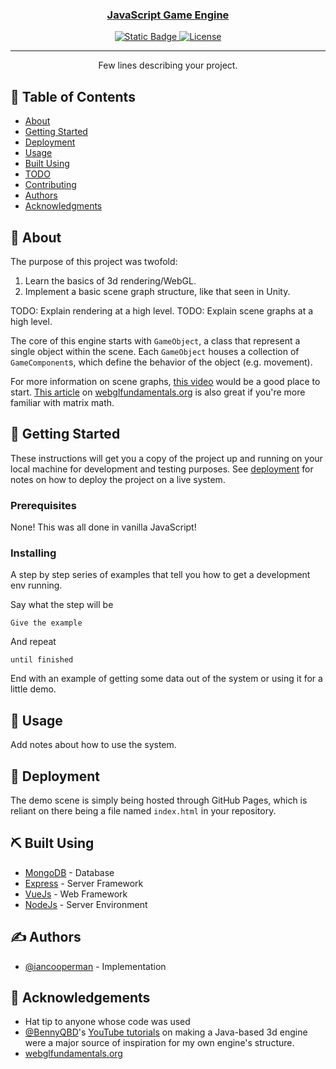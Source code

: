 <p align="center">
  <a href="" rel="noopener">
</p>

<h3 align="center">JavaScript Game Engine</h3>

<div align="center">

  ![Static Badge](https://img.shields.io/badge/status-inactive-green)
  [![License](https://img.shields.io/badge/license-MIT-blue.svg)](/LICENSE)

</div>

---

<p align="center"> Few lines describing your project.
    <br> 
</p>

## 📝 Table of Contents
- [About](#about)
- [Getting Started](#getting_started)
- [Deployment](#deployment)
- [Usage](#usage)
- [Built Using](#built_using)
- [TODO](../TODO.md)
- [Contributing](../CONTRIBUTING.md)
- [Authors](#authors)
- [Acknowledgments](#acknowledgement)

## 🧐 About <a name = "about"></a>
The purpose of this project was twofold:
1. Learn the basics of 3d rendering/WebGL.
2. Implement a basic scene graph structure, like that seen in Unity.

TODO: Explain rendering at a high level.
TODO: Explain scene graphs at a high level.

The core of this engine starts with `GameObject`, a class that represent a single object within the scene. Each `GameObject` houses a collection of `GameComponent`s, which define the behavior of the object (e.g. movement).

For more information on scene graphs, [this video](https://www.youtube.com/watch?v=rXoGR5pobG4) would be a good place to start. [This article](https://webglfundamentals.org/webgl/lessons/webgl-scene-graph.html) on [webglfundamentals.org](https://webglfundamentals.org) is also great if you're more familiar with matrix math.

## 🏁 Getting Started <a name = "getting_started"></a>
These instructions will get you a copy of the project up and running on your local machine for development and testing purposes. See [deployment](#deployment) for notes on how to deploy the project on a live system.

### Prerequisites
None! This was all done in vanilla JavaScript!

### Installing
A step by step series of examples that tell you how to get a development env running.

Say what the step will be

```
Give the example
```

And repeat

```
until finished
```

End with an example of getting some data out of the system or using it for a little demo.

## 🎈 Usage <a name="usage"></a>
Add notes about how to use the system.

## 🚀 Deployment <a name = "deployment"></a>
The demo scene is simply being hosted through GitHub Pages, which is reliant on there being a file named `index.html` in your repository.

## ⛏️ Built Using <a name = "built_using"></a>
- [MongoDB](https://www.mongodb.com/) - Database
- [Express](https://expressjs.com/) - Server Framework
- [VueJs](https://vuejs.org/) - Web Framework
- [NodeJs](https://nodejs.org/en/) - Server Environment

## ✍️ Authors <a name = "authors"></a>
- [@iancooperman](https://github.com/iancooperman) - Implementation

## 🎉 Acknowledgements <a name = "acknowledgement"></a>
- Hat tip to anyone whose code was used
- [@BennyQBD](https://github.com/BennyQBD)'s [YouTube tutorials](https://youtu.be/L19dBX53M5M?list=PLEETnX-uPtBXP_B2yupUKlflXBznWIlL5) on making a Java-based 3d engine were a major source of inspiration for my own engine's structure.
- [webglfundamentals.org](https://webglfundamentals.org)

